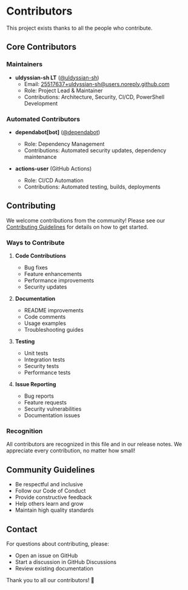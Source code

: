# Contributors

This project exists thanks to all the people who contribute.

## Core Contributors

### Maintainers
- **uldyssian-sh LT** ([@uldyssian-sh](https://github.com/uldyssian-sh))
  - Email: 25517637+uldyssian-sh@users.noreply.github.com
  - Role: Project Lead & Maintainer
  - Contributions: Architecture, Security, CI/CD, PowerShell Development

### Automated Contributors
- **dependabot[bot]** ([@dependabot](https://github.com/dependabot))
  - Role: Dependency Management
  - Contributions: Automated security updates, dependency maintenance

- **actions-user** (GitHub Actions)
  - Role: CI/CD Automation
  - Contributions: Automated testing, builds, deployments

## Contributing

We welcome contributions from the community! Please see our [Contributing Guidelines](CONTRIBUTING.md) for details on how to get started.

### Ways to Contribute

1. **Code Contributions**
   - Bug fixes
   - Feature enhancements
   - Performance improvements
   - Security updates

2. **Documentation**
   - README improvements
   - Code comments
   - Usage examples
   - Troubleshooting guides

3. **Testing**
   - Unit tests
   - Integration tests
   - Security tests
   - Performance tests

4. **Issue Reporting**
   - Bug reports
   - Feature requests
   - Security vulnerabilities
   - Documentation issues

### Recognition

All contributors are recognized in this file and in our release notes. We appreciate every contribution, no matter how small!

## Community Guidelines

- Be respectful and inclusive
- Follow our Code of Conduct
- Provide constructive feedback
- Help others learn and grow
- Maintain high quality standards

## Contact

For questions about contributing, please:
- Open an issue on GitHub
- Start a discussion in GitHub Discussions
- Review existing documentation

Thank you to all our contributors! 🎉
